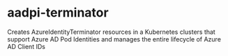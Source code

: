 # aadpi-terminator
Creates AzureIdentityTerminator resources in a Kubernetes clusters that support Azure AD Pod Identities and manages the entire lifecycle of Azure AD Client IDs
